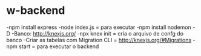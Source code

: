 # w-backend
-npm install express
-node index.js = para executar
-npm install nodemon -D
-Banco: http://knexjs.org/
-npx knex init = cria o arquivo de confg do banco
-Criar as tabelas com Migration CLI = http://knexjs.org/#Migrations
-npm start = para executar o backend
